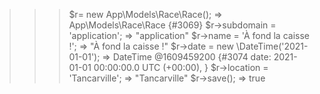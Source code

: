 >>> $r= new App\Models\Race\Race();
=> App\Models\Race\Race {#3069}
>>> $r->subdomain = 'application';
=> "application"
>>> $r->name = 'À fond la caisse !';
=> "À fond la caisse !"
>>> $r->date = new \DateTime('2021-01-01');
=> DateTime @1609459200 {#3074
     date: 2021-01-01 00:00:00.0 UTC (+00:00),
   }
>>> $r->location = 'Tancarville';
=> "Tancarville"
>>> $r->save();
=> true
>>> 
